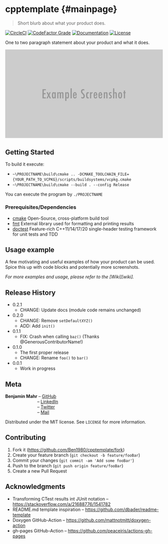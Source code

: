 # cpptemplate {#mainpage}
> Short blurb about what your product does.

[![CircleCI][circleci-badge]][circleci-url]
[![CodeFactor Grade][codefactor-badge]][codefactor-url]
[![Documentation][documentation-badge]][documentation-url]
[![License][license-badge]][license-url]

One to two paragraph statement about your product and what it does.

![](images/header.png)

## Getting Started

To build it execute:
- `~\PROJECTNAME\build\cmake .. -DCMAKE_TOOLCHAIN_FILE={YOUR_PATH_TO_VCPKG}/scripts/buildsystems/vcpkg.cmake`
- `~\PROJECTNAME\build\cmake --build . --config Release`

You can execute the program by `./PROJECTNAME`

### Prerequisites/Dependencies

- [cmake](https://cmake.org/) Open-Source, cross-platform build tool
- [fmt](https://fmt.dev/latest/index.html) External library used for formatting and printing results
- [doctest](https://github.com/onqtam/doctest) Feature-rich C++11/14/17/20 single-header testing framework for unit tests and TDD

## Usage example

A few motivating and useful examples of how your product can be used. Spice this up with code blocks and potentially more screenshots.

_For more examples and usage, please refer to the [Wiki][wiki]._

## Release History

* 0.2.1
    * CHANGE: Update docs (module code remains unchanged)
* 0.2.0
    * CHANGE: Remove `setDefaultXYZ()`
    * ADD: Add `init()`
* 0.1.1
    * FIX: Crash when calling `baz()` (Thanks @GenerousContributorName!)
* 0.1.0
    * The first proper release
    * CHANGE: Rename `foo()` to `bar()`
* 0.0.1
    * Work in progress

## Meta

**Benjamin Mahr** – [GitHub](https://github.com/Ben1980)  
&nbsp;&nbsp;&nbsp;&nbsp;&nbsp;&nbsp;&nbsp;&nbsp;&nbsp;&nbsp;&nbsp;&nbsp;&nbsp;&nbsp;&nbsp;&nbsp;&nbsp;&nbsp;&nbsp;&nbsp;&nbsp;&nbsp;&nbsp;&nbsp;&nbsp;&nbsp;– [LinkedIn](https://www.linkedin.com/in/benjamin-mahr-728a1639/)  
&nbsp;&nbsp;&nbsp;&nbsp;&nbsp;&nbsp;&nbsp;&nbsp;&nbsp;&nbsp;&nbsp;&nbsp;&nbsp;&nbsp;&nbsp;&nbsp;&nbsp;&nbsp;&nbsp;&nbsp;&nbsp;&nbsp;&nbsp;&nbsp;&nbsp;&nbsp;– [Twitter](https://twitter.com/BenMahr)  
&nbsp;&nbsp;&nbsp;&nbsp;&nbsp;&nbsp;&nbsp;&nbsp;&nbsp;&nbsp;&nbsp;&nbsp;&nbsp;&nbsp;&nbsp;&nbsp;&nbsp;&nbsp;&nbsp;&nbsp;&nbsp;&nbsp;&nbsp;&nbsp;&nbsp;&nbsp;– [Mail](ben.amhr@gmail.com)

Distributed under the MIT license. See ``LICENSE`` for more information.

## Contributing

1. Fork it (<https://github.com/Ben1980/cpptemplate/fork>)
2. Create your feature branch (`git checkout -b feature/fooBar`)
3. Commit your changes (`git commit -am 'Add some fooBar'`)
4. Push to the branch (`git push origin feature/fooBar`)
5. Create a new Pull Request

## Acknowledgments

- Transforming CTest results int JUnit notation – https://stackoverflow.com/a/21688776/1541782
- README.md template inspiration – https://github.com/dbader/readme-template
- Doxygen GitHub-Action – https://github.com/mattnotmitt/doxygen-action
- gh-pages GitHub-Action – https://github.com/peaceiris/actions-gh-pages

[circleci-url]: (https://circleci.com/gh/Ben1980/cpptemplate)
[codefactor-url]: (https://www.codefactor.io/repository/github/ben1980/cpptemplate)
[documentation-url]: (https://ben1980.github.io/cpptemplate/)
[license-url]: (https://github.com/Ben1980/cpptemplate/blob/master/LICENSE)
[circleci-badge]: (https://img.shields.io/circleci/build/gh/Ben1980/cpptemplate)
[codefactor-badge]: (https://img.shields.io/codefactor/grade/github/ben1980/cpptemplate)
[documentation-badge]: (https://img.shields.io/github/workflow/status/Ben1980/cpptemplate/Documentation?label=Documentation)
[license-badge]: (https://img.shields.io/github/license/Ben1980/cpptemplate)


